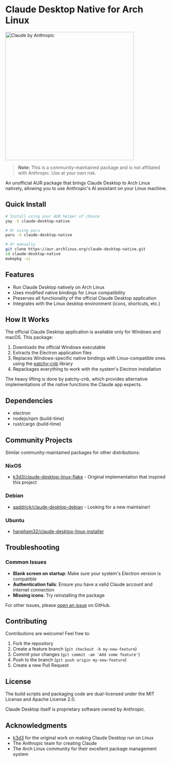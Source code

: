 # Claude Desktop Native for Arch Linux

<img src="https://anthropic.com/assets/images/social/anthropic-og.jpg" width="400" alt="Claude by Anthropic" />

> **Note:** This is a community-maintained package and is not affiliated with Anthropic. Use at your own risk.

An unofficial AUR package that brings Claude Desktop to Arch Linux natively, allowing you to use Anthropic's AI assistant on your Linux machine.

## Quick Install

```bash
# Install using your AUR helper of choice
yay -S claude-desktop-native

# Or using paru
paru -S claude-desktop-native

# Or manually
git clone https://aur.archlinux.org/claude-desktop-native.git
cd claude-desktop-native
makepkg -si
```

## Features

- Run Claude Desktop natively on Arch Linux
- Uses modified native bindings for Linux compatibility
- Preserves all functionality of the official Claude Desktop application
- Integrates with the Linux desktop environment (icons, shortcuts, etc.)

## How It Works

The official Claude Desktop application is available only for Windows and macOS. This package:

1. Downloads the official Windows executable
2. Extracts the Electron application files
3. Replaces Windows-specific native bindings with Linux-compatible ones using the [patchy-cnb](https://github.com/claude-desktop-native/patchy-cnb) library
4. Repackages everything to work with the system's Electron installation

The heavy lifting is done by patchy-cnb, which provides alternative implementations of the native functions the Claude app expects.

## Dependencies

- electron
- nodejs/npm (build-time)
- rust/cargo (build-time)

## Community Projects

Similar community-maintained packages for other distributions:

### NixOS
- [k3d3/claude-desktop-linux-flake](https://github.com/k3d3/claude-desktop-linux-flake) - Original implementation that inspired this project

### Debian
- [aaddrick/claude-desktop-debian](https://github.com/aaddrick/claude-desktop-debian) - Looking for a new maintainer!

### Ubuntu
- [hanpham32/claude-desktop-linux-installer](https://github.com/hanpham32/claude-desktop-linux-installer)

## Troubleshooting

### Common Issues

- **Blank screen on startup**: Make sure your system's Electron version is compatible
- **Authentication fails**: Ensure you have a valid Claude account and internet connection
- **Missing icons**: Try reinstalling the package

For other issues, please [open an issue](https://github.com/claude-desktop-native/claude-desktop-native/issues) on GitHub.

## Contributing

Contributions are welcome! Feel free to:

1. Fork the repository
2. Create a feature branch (`git checkout -b my-new-feature`)
3. Commit your changes (`git commit -am 'Add some feature'`)
4. Push to the branch (`git push origin my-new-feature`)
5. Create a new Pull Request

## License

The build scripts and packaging code are dual-licensed under the MIT License and Apache License 2.0.

Claude Desktop itself is proprietary software owned by Anthropic.

## Acknowledgments

- [k3d3](https://github.com/k3d3) for the original work on making Claude Desktop run on Linux
- The Anthropic team for creating Claude
- The Arch Linux community for their excellent package management system
